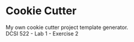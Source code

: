 # Cookie Cutter
My own cookie cutter project template generator.   
DCSI 522 - Lab 1 - Exercise 2


